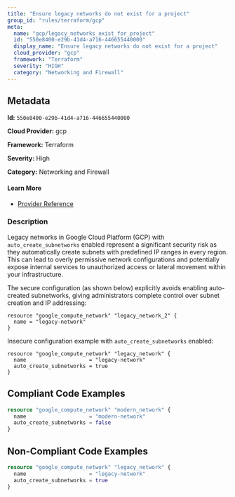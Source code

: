 ```yaml
---
title: "Ensure legacy networks do not exist for a project"
group_id: "rules/terraform/gcp"
meta:
  name: "gcp/legacy_networks_exist_for_project"
  id: "550e8400-e29b-41d4-a716-446655440000"
  display_name: "Ensure legacy networks do not exist for a project"
  cloud_provider: "gcp"
  framework: "Terraform"
  severity: "HIGH"
  category: "Networking and Firewall"
---
```

## Metadata

**Id:** `550e8400-e29b-41d4-a716-446655440000`

**Cloud Provider:** gcp

**Framework:** Terraform

**Severity:** High

**Category:** Networking and Firewall

#### Learn More

 - [Provider Reference](https://cloud.google.com/vpc/docs/legacy)

### Description

 Legacy networks in Google Cloud Platform (GCP) with `auto_create_subnetworks` enabled represent a significant security risk as they automatically create subnets with predefined IP ranges in every region. This can lead to overly permissive network configurations and potentially expose internal services to unauthorized access or lateral movement within your infrastructure.

The secure configuration (as shown below) explicitly avoids enabling auto-created subnetworks, giving administrators complete control over subnet creation and IP addressing:
```hcl
resource "google_compute_network" "legacy_network_2" {
  name = "legacy-network"
}
```

Insecure configuration example with `auto_create_subnetworks` enabled:
```hcl
resource "google_compute_network" "legacy_network" {
  name                    = "legacy-network"
  auto_create_subnetworks = true
}
```


## Compliant Code Examples
```tf
resource "google_compute_network" "modern_network" {
  name                    = "modern-network"
  auto_create_subnetworks = false
}

```
## Non-Compliant Code Examples
```tf
resource "google_compute_network" "legacy_network" {
  name                    = "legacy-network"
  auto_create_subnetworks = true
}

```